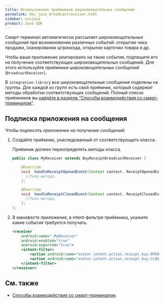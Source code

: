 ```yaml
---
title: Использование приёмников широковещательных сообщений
permalink: doc_java_broadcastreceiver.html
sidebar: evojava
product: Java SDK
---
```


Смарт-терминал автоматически рассылает *широковещательные сообщения* при возникновении различных событий: открытии чека продажи, сканировании штрихкода, открытии карточки товара и др.

Чтобы ваше приложение реагировало на такие события, подпишите его на получение соответствующих широковещательных сообщений. Для этого используйте *приёмники широковещательных сообщений* (`BroadcastReceiver`).

В `integration-library` все широковещательные сообщения поделены на группы. Для каждой из групп есть свой приёмник, который содержит методы обработки соответствующих сообщений. Полный список приёмников вы [найдёте в разделе "Способы взаимодействия со смарт-терминалом"](./doc_app_integration_points.html#broadcasts).

## Подписка приложения на сообщения

*Чтобы подписать приложение на получение сообщений:*

1. Создайте приёмник, унаследованный от соответствующего класса.

   Приёмник должен переопределять методы класса.

   ```java
   public class MyReceiver extends BuyReceiptBroadcastReceiver {

       @Override
       void  handleReceiptOpenedEvent(Context context, ReceiptOpenedEvent receiptOpenedEvent) {
         //Тело метода.
       };

       @Override
       void  handleReceiptClosedEvent(Context context, ReceiptClosedEvent receiptClosedEvent) {
         //Тело метода.
       };
   };
   ```

2. В манифесте приложения, в intent-фильтре приёмника, укажите какие события требуется получать.

   ```xml
   <receiver
       android:name=".MyReceiver"
       android:enabled="true"
       android:exported="true">
       <intent-filter>
           <action android:name="evotor.intent.action.receipt.buy.OPENED" />
           <action android:name="evotor.intent.action.receipt.buy.CLOSED" />
       </intent-filter>
   </receiver>
   ```

## См. также

<!-- TODO * [Интеграционные компоненты](./); -->
* [Способы взаимодействия со смарт-терминалом](./doc_app_integration_points.html).
